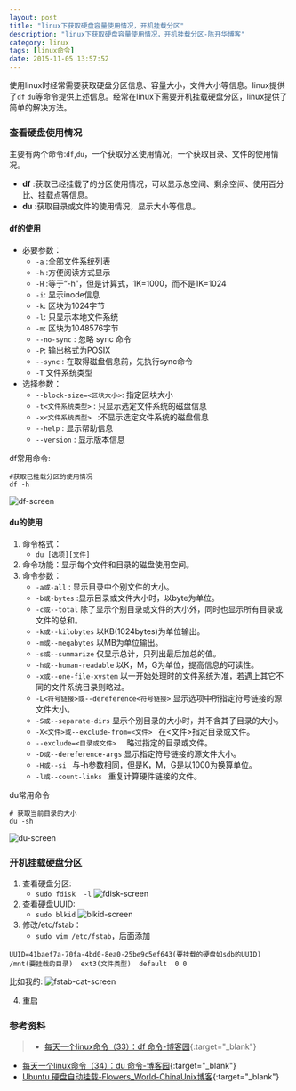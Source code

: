 ```yaml
---
layout: post
title: "linux下获取硬盘容量使用情况，开机挂载分区"
description: "linux下获取硬盘容量使用情况，开机挂载分区-陈开华博客"
category: linux
tags: [linux命令]
date: 2015-11-05 13:57:52
---
```



使用linux时经常需要获取硬盘分区信息、容量大小，文件大小等信息。linux提供了`df` `du`等命令提供上述信息。经常在linux下需要开机挂载硬盘分区，linux提供了简单的解决方法。
<!-- more -->

### 查看硬盘使用情况
主要有两个命令:`df`,`du`，一个获取分区使用情况，一个获取目录、文件的使用情况。

* **df** :获取已经挂载了的分区使用情况，可以显示总空间、剩余空间、使用百分比、挂载点等信息。
* **du** :获取目录或文件的使用情况，显示大小等信息。

#### df的使用

* 必要参数：
	* `-a` :全部文件系统列表
	 * `-h` :方便阅读方式显示
	* `-H` :等于“-h”，但是计算式，1K=1000，而不是1K=1024
	* `-i`: 显示inode信息
	* `-k`: 区块为1024字节
	* `-l`: 只显示本地文件系统
	* `-m`: 区块为1048576字节
	* `--no-sync` : 忽略 sync 命令
	* `-P`:  输出格式为POSIX
	* `--sync` : 在取得磁盘信息前，先执行sync命令
	* `-T` 文件系统类型
 * 选择参数：
	* `--block-size=<区块大小>`: 指定区块大小
	* `-t<文件系统类型>` : 只显示选定文件系统的磁盘信息
	* `-x<文件系统类型> ` :不显示选定文件系统的磁盘信息
	* `--help` : 显示帮助信息
	* `--version` : 显示版本信息

df常用命令:

```
#获取已挂载分区的使用情况
df -h
```

![df-screen](http://7xivpo.com1.z0.glb.clouddn.com/blkid-screen.png)

#### du的使用

1. 命令格式：
	* `du [选项][文件]`
2.  命令功能：显示每个文件和目录的磁盘使用空间。
3. 命令参数：
	- `-a或-all` : 显示目录中个别文件的大小。   
	- `-b或-bytes` :显示目录或文件大小时，以byte为单位。   
	- `-c或--total`  除了显示个别目录或文件的大小外，同时也显示所有目录或文件的总和。 
	- `-k或--kilobytes`  以KB(1024bytes)为单位输出。
	- `-m或--megabytes`  以MB为单位输出。   
	- `-s或--summarize`  仅显示总计，只列出最后加总的值。
	- `-h或--human-readable`  以K，M，G为单位，提高信息的可读性。
	- `-x或--one-file-xystem`  以一开始处理时的文件系统为准，若遇上其它不同的文件系统目录则略过。 
	- `-L<符号链接>或--dereference<符号链接>` 显示选项中所指定符号链接的源文件大小。   
	- `-S或--separate-dirs`   显示个别目录的大小时，并不含其子目录的大小。 
	- `-X<文件>或--exclude-from=<文件> ` 在<文件>指定目录或文件。   
	- `--exclude=<目录或文件>  `       略过指定的目录或文件。    
	- `-D或--dereference-args`   显示指定符号链接的源文件大小。   
	- `-H或--si ` 与-h参数相同，但是K，M，G是以1000为换算单位。   
	- `-l或--count-links `  重复计算硬件链接的文件。  

du常用命令

```
# 获取当前目录的大小
du -sh
```
![du-screen](http://7xivpo.com1.z0.glb.clouddn.com/du-screen.png)

### 开机挂载硬盘分区

1. 查看硬盘分区:
	- `sudo fdisk  -l`
![fdisk-screen](http://7xivpo.com1.z0.glb.clouddn.com/fdisk.png)
2. 查看硬盘UUID:
	- `sudo blkid`
![blkid-screen](http://7xivpo.com1.z0.glb.clouddn.com/blkid-screen.png)
3. 修改/etc/fstab：
	- `sudo vim /etc/fstab`，后面添加
```
UUID=41baef7a-70fa-4bd0-8ea0-25be9c5ef643(要挂载的硬盘如sdb的UUID)   /mnt(要挂载的目录)  ext3(文件类型)  default  0 0
```
比如我的:
![fstab-cat-screen](http://7xivpo.com1.z0.glb.clouddn.com/fstabl-cat.png)


4. 重启

### 参考资料
> * [每天一个linux命令（33）：df 命令-博客园][df-link]{:target="_blank"}
* [每天一个linux命令（34）：du 命令-博客园][du-link]{:target="_blank"}
* [Ubuntu 硬盘自动挂载-Flowers_World-ChinaUnix博客][1]{:target="_blank"}



[df-link]: http://www.cnblogs.com/peida/archive/2012/12/07/2806483.html
[du-link]: http://www.cnblogs.com/peida/archive/2012/12/10/2810755.html
[1]: http://blog.chinaunix.net/uid-30044407-id-4850756.html


